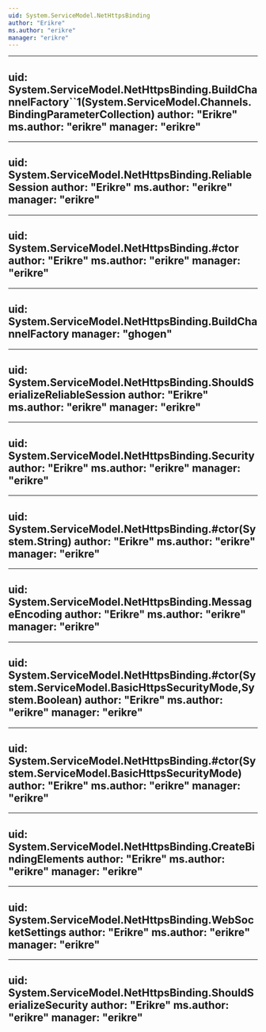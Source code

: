 ```yaml
---
uid: System.ServiceModel.NetHttpsBinding
author: "Erikre"
ms.author: "erikre"
manager: "erikre"
---
```


---
uid: System.ServiceModel.NetHttpsBinding.BuildChannelFactory``1(System.ServiceModel.Channels.BindingParameterCollection)
author: "Erikre"
ms.author: "erikre"
manager: "erikre"
---

---
uid: System.ServiceModel.NetHttpsBinding.ReliableSession
author: "Erikre"
ms.author: "erikre"
manager: "erikre"
---

---
uid: System.ServiceModel.NetHttpsBinding.#ctor
author: "Erikre"
ms.author: "erikre"
manager: "erikre"
---

---
uid: System.ServiceModel.NetHttpsBinding.BuildChannelFactory
manager: "ghogen"
---

---
uid: System.ServiceModel.NetHttpsBinding.ShouldSerializeReliableSession
author: "Erikre"
ms.author: "erikre"
manager: "erikre"
---

---
uid: System.ServiceModel.NetHttpsBinding.Security
author: "Erikre"
ms.author: "erikre"
manager: "erikre"
---

---
uid: System.ServiceModel.NetHttpsBinding.#ctor(System.String)
author: "Erikre"
ms.author: "erikre"
manager: "erikre"
---

---
uid: System.ServiceModel.NetHttpsBinding.MessageEncoding
author: "Erikre"
ms.author: "erikre"
manager: "erikre"
---

---
uid: System.ServiceModel.NetHttpsBinding.#ctor(System.ServiceModel.BasicHttpsSecurityMode,System.Boolean)
author: "Erikre"
ms.author: "erikre"
manager: "erikre"
---

---
uid: System.ServiceModel.NetHttpsBinding.#ctor(System.ServiceModel.BasicHttpsSecurityMode)
author: "Erikre"
ms.author: "erikre"
manager: "erikre"
---

---
uid: System.ServiceModel.NetHttpsBinding.CreateBindingElements
author: "Erikre"
ms.author: "erikre"
manager: "erikre"
---

---
uid: System.ServiceModel.NetHttpsBinding.WebSocketSettings
author: "Erikre"
ms.author: "erikre"
manager: "erikre"
---

---
uid: System.ServiceModel.NetHttpsBinding.ShouldSerializeSecurity
author: "Erikre"
ms.author: "erikre"
manager: "erikre"
---
